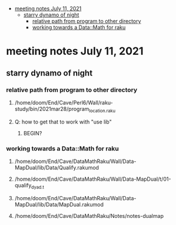 - [meeting notes July 11, 2021](#org1230cb6)
  - [starry dynamo of night](#orgf4ed5e6)
    - [relative path from program to other directory](#orgc01537c)
    - [working towards a Data::Math for raku](#org31f7953)


<a id="org1230cb6"></a>

# meeting notes July 11, 2021


<a id="orgf4ed5e6"></a>

## starry dynamo of night


<a id="orgc01537c"></a>

### relative path from program to other directory

1.  /home/doom/End/Cave/Perl6/Wall/raku-study/bin/2021mar28/program<sub>location.raku</sub>

2.  Q: how to get that to work with "use lib"

    1.  BEGIN?


<a id="org31f7953"></a>

### working towards a Data::Math for raku

1.  /home/doom/End/Cave/DataMathRaku/Wall/Data-MapDual/lib/Data/Qualify.rakumod

2.  /home/doom/End/Cave/DataMathRaku/Wall/Data-MapDual/t/01-qualify<sub>dyad.t</sub>

3.  /home/doom/End/Cave/DataMathRaku/Wall/Data-MapDual/lib/Data/MapDual.rakumod

4.  /home/doom/End/Cave/DataMathRaku/Notes/notes-dualmap
